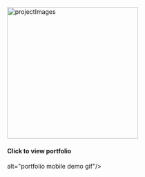 
<img className="img-thumbnail" src='./../images/portfolio.gif' alt="projectImages" height="303" />
<h4>Click to view portfolio</h4> alt="portfolio mobile demo gif"/>

